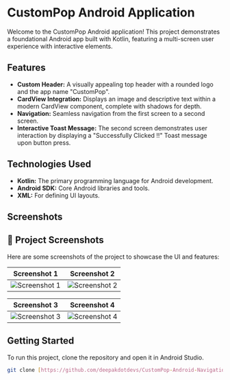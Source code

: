 # CustomPop Android Application

Welcome to the CustomPop Android application! This project demonstrates a foundational Android app built with Kotlin, featuring a multi-screen user experience with interactive elements.

## Features

* **Custom Header:** A visually appealing top header with a rounded logo and the app name "CustomPop".
* **CardView Integration:** Displays an image and descriptive text within a modern CardView component, complete with shadows for depth.
* **Navigation:** Seamless navigation from the first screen to a second screen.
* **Interactive Toast Message:** The second screen demonstrates user interaction by displaying a "Successfully Clicked !!" Toast message upon button press.

## Technologies Used

* **Kotlin:** The primary programming language for Android development.
* **Android SDK:** Core Android libraries and tools.
* **XML:** For defining UI layouts.

## Screenshots

## 📸 Project Screenshots

Here are some screenshots of the project to showcase the UI and features:

| Screenshot 1 | Screenshot 2 |
|--------------|--------------|
| ![Screenshot 1](path/to/1.jpeg) | ![Screenshot 2](path/to/2.jpeg) |

| Screenshot 3 | Screenshot 4 |
|--------------|--------------|
| ![Screenshot 3](path/to/3.jpeg.png) | ![Screenshot 4](path/to/4.jpeg.png) |



## Getting Started

To run this project, clone the repository and open it in Android Studio.

```bash
git clone [https://github.com/deepakdotdevs/CustomPop-Android-Navigation-Demo]
